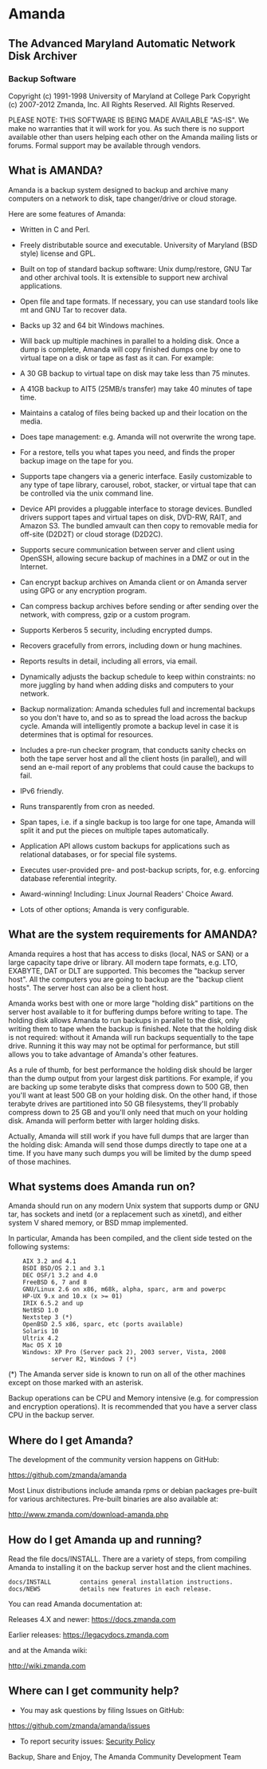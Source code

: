 # Amanda
## The Advanced Maryland Automatic Network Disk Archiver
### Backup Software

Copyright (c) 1991-1998 University of Maryland at College Park
Copyright (c) 2007-2012 Zmanda, Inc.  All Rights Reserved.
All Rights Reserved.

PLEASE NOTE: THIS SOFTWARE IS BEING MADE AVAILABLE "AS-IS".  We make
no warranties that it will work for you.  As such there is no support
available other than users helping each other on the Amanda mailing
lists or forums. Formal support may be available through vendors.


## What is AMANDA?

Amanda is a backup system designed to backup and archive many
computers on a network to disk, tape changer/drive or cloud storage.

Here are some features of Amanda:

* Written in C and Perl.

* Freely distributable source and executable. University of Maryland
  (BSD style) license and GPL.

* Built on top of standard backup software: Unix dump/restore, GNU
  Tar and other archival tools. It is extensible to support new
  archival applications.

* Open file and tape formats. If necessary, you can use standard
  tools like mt and GNU Tar to recover data.

* Backs up 32 and 64 bit Windows machines.

* Will back up multiple machines in parallel to a holding disk. Once
  a dump is complete, Amanda will copy finished dumps one by one to
  virtual tape on a disk or tape as fast as it can.  For example:

* A 30 GB backup to virtual tape on disk may take less than 75
  minutes.

* A 41GB backup to AIT5 (25MB/s transfer) may take 40 minutes of
      tape time.

* Maintains a catalog of files being backed up and their location on
  the media.

* Does tape management: e.g. Amanda will not overwrite the wrong
  tape.

* For a restore, tells you what tapes you need, and finds the proper
  backup image on the tape for you.

* Supports tape changers via a generic interface.  Easily
  customizable to any type of tape library, carousel, robot,
  stacker, or virtual tape that can be controlled via the unix
  command line.

* Device API provides a pluggable interface to storage
  devices. Bundled drivers support tapes and virtual tapes on disk,
  DVD-RW, RAIT, and Amazon S3. The bundled amvault can then copy to
  removable media for off-site (D2D2T) or cloud storage (D2D2C).

* Supports secure communication between server and client using
  OpenSSH, allowing secure backup of machines in a DMZ or out in the
  Internet.

* Can encrypt backup archives on Amanda client or on Amanda server
  using GPG or any encryption program.

* Can compress backup archives before sending or after sending over
  the network, with compress, gzip or a custom program.

* Supports Kerberos 5 security, including encrypted dumps.

* Recovers gracefully from errors, including down or hung machines.

* Reports results in detail, including all errors, via email.

* Dynamically adjusts the backup schedule to keep within
  constraints: no more juggling by hand when adding disks and
  computers to your network.

* Backup normalization: Amanda schedules full and incremental
  backups so you don't have to, and so as to spread the load across
  the backup cycle. Amanda will intelligently promote a backup level
  in case it is determines that is optimal for resources.

* Includes a pre-run checker program, that conducts sanity checks on
  both the tape server host and all the client hosts (in parallel),
  and will send an e-mail report of any problems that could cause
  the backups to fail.

* IPv6 friendly.

* Runs transparently from cron as needed.

* Span tapes, i.e. if a single backup is too large for one tape,
  Amanda will split it and put the pieces on multiple tapes
  automatically.

* Application API allows custom backups for applications such as
  relational databases, or for special file systems.

* Executes user-provided pre- and post-backup scripts, for,
  e.g. enforcing database referential integrity.

* Award-winning! Including: Linux Journal Readers' Choice Award.

* Lots of other options; Amanda is very configurable.

## What are the system requirements for AMANDA?

Amanda requires a host that has access to disks (local, NAS or SAN) or
a large capacity tape drive or library. All modern tape formats,
e.g. LTO, EXABYTE, DAT or DLT are supported. This becomes the "backup
server host".  All the computers you are going to backup are the
"backup client hosts".  The server host can also be a client host.

Amanda works best with one or more large "holding disk" partitions on
the server host available to it for buffering dumps before writing to
tape.  The holding disk allows Amanda to run backups in parallel to
the disk, only writing them to tape when the backup is finished.  Note
that the holding disk is not required: without it Amanda will run
backups sequentially to the tape drive.  Running it this way may not
be optimal for performance, but still allows you to take advantage of
Amanda's other features.

As a rule of thumb, for best performance the holding disk should be
larger than the dump output from your largest disk partitions.  For
example, if you are backing up some terabyte disks that compress down
to 500 GB, then you'll want at least 500 GB on your holding disk.  On
the other hand, if those terabyte drives are partitioned into 50 GB
filesystems, they'll probably compress down to 25 GB and you'll only
need that much on your holding disk.  Amanda will perform better with
larger holding disks.

Actually, Amanda will still work if you have full dumps that are
larger than the holding disk: Amanda will send those dumps directly to
tape one at a time.  If you have many such dumps you will be limited
by the dump speed of those machines.

## What systems does Amanda run on?

Amanda should run on any modern Unix system that supports dump or GNU
tar, has sockets and inetd (or a replacement such as xinetd), and
either system V shared memory, or BSD mmap implemented.

In particular, Amanda has been compiled, and the client side tested on
the following systems:

        AIX 3.2 and 4.1
        BSDI BSD/OS 2.1 and 3.1
        DEC OSF/1 3.2 and 4.0
        FreeBSD 6, 7 and 8
        GNU/Linux 2.6 on x86, m68k, alpha, sparc, arm and powerpc
        HP-UX 9.x and 10.x (x >= 01)
        IRIX 6.5.2 and up
        NetBSD 1.0
        Nextstep 3 (*)
        OpenBSD 2.5 x86, sparc, etc (ports available)
        Solaris 10
        Ultrix 4.2
        Mac OS X 10
        Windows: XP Pro (Server pack 2), 2003 server, Vista, 2008
                server R2, Windows 7 (*)

(*) The Amanda server side is known to run on all of the other
machines except on those marked with an asterisk.

Backup operations can be CPU and Memory intensive (e.g. for
compression and encryption operations). It is recommended that you
have a server class CPU in the backup server.


## Where do I get Amanda?

The development of the community version happens on GitHub:

https://github.com/zmanda/amanda

Most Linux distributions include amanda rpms or debian packages
pre-built for various architectures. Pre-built binaries are also
available at:

http://www.zmanda.com/download-amanda.php

## How do I get Amanda up and running?

Read the file docs/INSTALL.  There are a variety of steps, from
compiling Amanda to installing it on the backup server host and the
client machines.

    docs/INSTALL        contains general installation instructions.
    docs/NEWS           details new features in each release.

You can read Amanda documentation at:

Releases 4.X and newer: https://docs.zmanda.com

Earlier releases: https://legacydocs.zmanda.com

and at the Amanda wiki:

http://wiki.zmanda.com

## Where can I get community help?

* You may ask questions by filing Issues on GitHub:

https://github.com/zmanda/amanda/issues

* To report security issues: [Security Policy](SECURITY.md)

Backup, Share and Enjoy,
The Amanda Community Development Team
